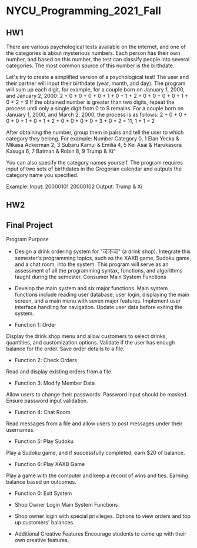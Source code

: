 # NYCU_Programming_2021_Fall

## HW1 
There are various psychological tests available on the internet, and one of the categories is about mysterious numbers. Each person has their own number, and based on this number, the test can classify people into several categories. The most common source of this number is the birthdate.

Let's try to create a simplified version of a psychological test! The user and their partner will input their birthdate (year, month, and day). The program will sum up each digit, for example, for a couple born on January 1, 2000, and January 2, 2000:
2 + 0 + 0 + 0 + 0 + 1 + 0 + 1 + 2 + 0 + 0 + 0 + 0 + 1 + 0 + 2 = 9
If the obtained number is greater than two digits, repeat the process until only a single digit from 0 to 9 remains. For a couple born on January 1, 2000, and March 2, 2000, the process is as follows:
2 + 0 + 0 + 0 + 0 + 1 + 0 + 1 + 2 + 0 + 0 + 0 + 0 + 3 + 0 + 2 = 11, 1 + 1 = 2

After obtaining the number, group them in pairs and tell the user to which category they belong. For example:
Number Category
0, 1 Elan Yecka & Mikasa Ackerman
2, 3 Subaru Kamui & Emilia
4, 5 Kei Asai & Harukasora Kasuga
6, 7 Batman & Robin
8, 9 Trump & Xi^

You can also specify the category names yourself. The program requires input of two sets of birthdates in the Gregorian calendar and outputs the category name you specified.

Example:
Input:
20000101 20000102
Output:
Trump & Xi

## HW2


## Final Project
Program Purpose

+ Design a drink ordering system for "可不可" (a drink shop).
Integrate this semester's programming topics, such as the XAXB game, Sudoku game, and a chat room, into the system.
This program will serve as an assessment of all the programming syntax, functions, and algorithms taught during the semester.
Consumer Main System Functions

+ Develop the main system and six major functions.
Main system functions include reading user database, user login, displaying the main screen, and a main menu with seven major features.
Implement user interface handling for navigation.
Update user data before exiting the system.
+ Function 1: Order

Display the drink shop menu and allow customers to select drinks, quantities, and customization options.
Validate if the user has enough balance for the order.
Save order details to a file.
+ Function 2: Check Orders

Read and display existing orders from a file.
+ Function 3: Modify Member Data

Allow users to change their passwords.
Password input should be masked.
Ensure password input validation.

+ Function 4: Chat Room

Read messages from a file and allow users to post messages under their usernames.
+ Function 5: Play Sudoku

Play a Sudoku game, and if successfully completed, earn $20 of balance.
+ Function 6: Play XAXB Game

Play a game with the computer and keep a record of wins and ties. Earning balance based on outcomes.
+ Function 0: Exit System

+ Shop Owner Login Main System Functions

+ Shop owner login with special privileges.
Options to view orders and top up customers' balances.

+ Additional Creative Features
Encourage students to come up with their own creative features.
